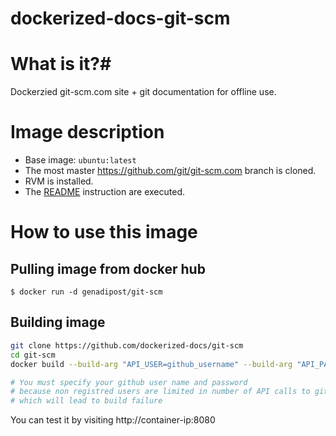# dockerized-docs-git-scm

# What is it?#
Dockerzied git-scm.com site + git documentation for offline use.

# Image description #
- Base image: `ubuntu:latest`
- The most master https://github.com/git/git-scm.com branch is cloned.
- RVM is installed.
- The [README](https://github.com/git/git-scm.com) instruction are executed.

# How to use this image #

## Pulling image from docker hub
```console
$ docker run -d genadipost/git-scm
```

## Building image
```sh
git clone https://github.com/dockerized-docs/git-scm
cd git-scm
docker build --build-arg "API_USER=github_username" --build-arg "API_PASS=github_password" -t genadipost/docs-git-scm .

# You must specify your github user name and password 
# because non registred users are limited in number of API calls to github.com
# which will lead to build failure
```
You can test it by visiting http://container-ip:8080
